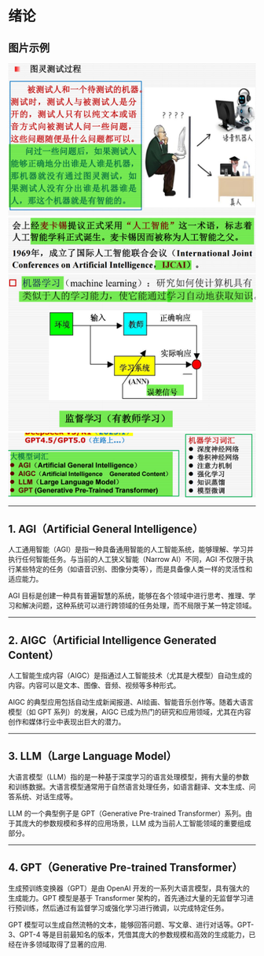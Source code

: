 # 绪论

## 图片示例
![alt text](img/image.png)
![alt text](img/image-1.png)
![alt text](img/image-2.png)
![alt text](img/image-3.png)

---

## 1. AGI（Artificial General Intelligence）

人工通用智能（AGI）是指一种具备通用智能的人工智能系统，能够理解、学习并执行任何智能任务。与当前的人工狭义智能（Narrow AI）不同，AGI 不仅限于执行某些特定的任务（如语音识别、图像分类等），而是具备像人类一样的灵活性和适应能力。

AGI 目标是创建一种具有普遍智慧的系统，能够在各个领域中进行思考、推理、学习和解决问题，这种系统可以进行跨领域的任务处理，而不局限于某一特定领域。

---

## 2. AIGC（Artificial Intelligence Generated Content）

人工智能生成内容（AIGC）是指通过人工智能技术（尤其是大模型）自动生成的内容。内容可以是文本、图像、音频、视频等多种形式。

AIGC 的典型应用包括自动生成新闻报道、AI绘画、智能音乐创作等。随着大语言模型（如 GPT 系列）的发展，AIGC 已成为热门的研究和应用领域，尤其在内容创作和媒体行业中表现出巨大的潜力。

---

## 3. LLM（Large Language Model）

大语言模型（LLM）指的是一种基于深度学习的语言处理模型，拥有大量的参数和训练数据。大语言模型通常用于自然语言处理任务，如语言翻译、文本生成、问答系统、对话生成等。

LLM 的一个典型例子是 GPT（Generative Pre-trained Transformer）系列。由于其庞大的参数规模和多样的应用场景，LLM 成为当前人工智能领域的重要组成部分。

---

## 4. GPT（Generative Pre-trained Transformer）

生成预训练变换器（GPT）是由 OpenAI 开发的一系列大语言模型，具有强大的生成能力。GPT 模型是基于 Transformer 架构的，首先通过大量的无监督学习进行预训练，然后通过有监督学习或强化学习进行微调，以完成特定任务。

GPT 模型可以生成自然流畅的文本，能够回答问题、写文章、进行对话等。GPT-3、GPT-4 等是目前最知名的版本，凭借其庞大的参数规模和高效的生成能力，已经在许多领域取得了显著的应用.